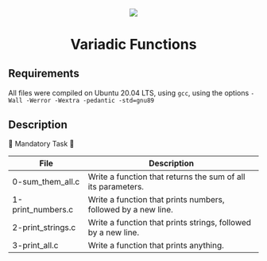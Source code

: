 <h4 align="center">
<div classHeaderSticker>
<img src="https://media.giphy.com/media/CrFLL3CnRpw5ddlBMm/giphy.gif"/>
</div>
<h1 align="center"> Variadic Functions </h1>
</h4>

## Requirements
All files were compiled on Ubuntu 20.04 LTS, using `gcc`, using the options  `-Wall -Werror -Wextra -pedantic -std=gnu89`

## Description

:rose: Mandatory Task :rose:

| File              | Description                                                   |
|-------------------|---------------------------------------------------------------|
| 0-sum_them_all.c  | Write a function that returns the sum of all its parameters.  |
| 1-print_numbers.c | Write a function that prints numbers, followed by a new line. |
| 2-print_strings.c | Write a function that prints strings, followed by a new line. |
| 3-print_all.c     | Write a function that prints anything.                        |